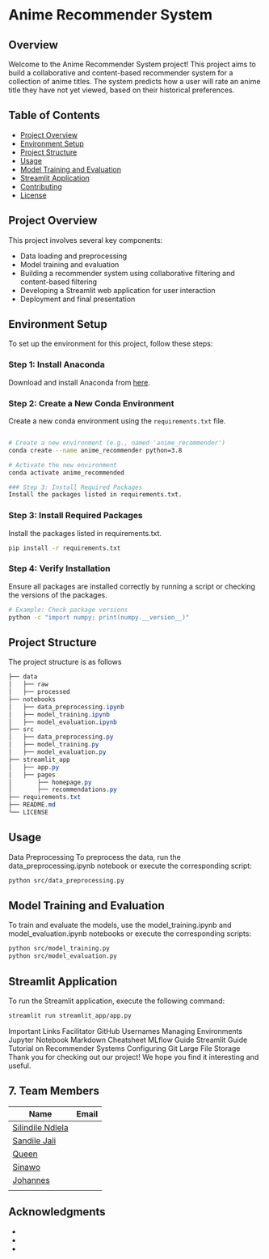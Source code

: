 # Anime Recommender System

## Overview

Welcome to the Anime Recommender System project! This project aims to build a collaborative and content-based recommender system for a collection of anime titles. The system predicts how a user will rate an anime title they have not yet viewed, based on their historical preferences.

## Table of Contents

- [Project Overview](#project-overview)
- [Environment Setup](#environment-setup)
- [Project Structure](#project-structure)
- [Usage](#usage)
- [Model Training and Evaluation](#model-training-and-evaluation)
- [Streamlit Application](#streamlit-application)
- [Contributing](#contributing)
- [License](#license)

## Project Overview

This project involves several key components:
- Data loading and preprocessing
- Model training and evaluation
- Building a recommender system using collaborative filtering and content-based filtering
- Developing a Streamlit web application for user interaction
- Deployment and final presentation

## Environment Setup

To set up the environment for this project, follow these steps:

### Step 1: Install Anaconda

Download and install Anaconda from [here](https://www.anaconda.com/products/distribution).

### Step 2: Create a New Conda Environment

Create a new conda environment using the `requirements.txt` file.

```bash

# Create a new environment (e.g., named 'anime_recommender')
conda create --name anime_recommender python=3.8

# Activate the new environment
conda activate anime_recommended

### Step 3: Install Required Packages
Install the packages listed in requirements.txt.
```
### Step 3: Install Required Packages

Install the packages listed in requirements.txt.

```bash
pip install -r requirements.txt
```
### Step 4: Verify Installation
Ensure all packages are installed correctly by running a script or checking the versions of the packages.

```bash
# Example: Check package versions
python -c "import numpy; print(numpy.__version__)"
```
## Project Structure
The project structure is as follows

```css
├── data
│   ├── raw
│   ├── processed
├── notebooks
│   ├── data_preprocessing.ipynb
│   ├── model_training.ipynb
│   ├── model_evaluation.ipynb
├── src
│   ├── data_preprocessing.py
│   ├── model_training.py
│   ├── model_evaluation.py
├── streamlit_app
│   ├── app.py
│   ├── pages
│       ├── homepage.py
│       ├── recommendations.py
├── requirements.txt
├── README.md
└── LICENSE

```

## Usage
Data Preprocessing
To preprocess the data, run the data_preprocessing.ipynb notebook or execute the corresponding script:

```bash
python src/data_preprocessing.py
```
## Model Training and Evaluation
To train and evaluate the models, use the model_training.ipynb and model_evaluation.ipynb notebooks or execute the corresponding scripts:

```bash
python src/model_training.py
python src/model_evaluation.py
```
## Streamlit Application
To run the Streamlit application, execute the following command:

``` bash
streamlit run streamlit_app/app.py
```
Important Links
Facilitator GitHub Usernames
Managing Environments
Jupyter Notebook Markdown Cheatsheet
MLflow Guide
Streamlit Guide
Tutorial on Recommender Systems
Configuring Git Large File Storage
Thank you for checking out our project! We hope you find it interesting and useful.


## 7. Team Members<a class="anchor" id="team-members"></a>
| Name                                                                                        |  Email              
|---------------------------------------------------------------------------------------------|--------------------             
| [Silindile Ndlela]()                                                      |  
| [Sandile Jali](a)                                                             | 
| [Queen]()                                                   | 
| [Sinawo]()                                                | 
| [Johannes]()                                         | 
| []()                                                 | 

## Acknowledgments


* 
* 
* 
